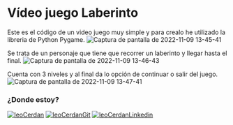 # Vídeo juego Laberinto
Este es el código de un video juego muy simple y para crealo he utilizado la libreria de Python Pygame.
![Captura de pantalla de 2022-11-09 13-45-41](https://user-images.githubusercontent.com/113713109/200834413-35888fab-a564-485d-b06a-4c0d76d9ab35.jpg)

Se trata de un personaje que tiene que recorrer un laberinto y llegar hasta el final.
![Captura de pantalla de 2022-11-09 13-46-43](https://user-images.githubusercontent.com/113713109/200834477-555b0874-7275-461a-8c6f-322f58556484.jpg)


Cuenta con 3 niveles y al final da lo opción de continuar o salir del juego.
![Captura de pantalla de 2022-11-09 13-47-41](https://user-images.githubusercontent.com/113713109/200834489-3f5a883d-a279-4e93-ae9a-b9b0a208651e.jpg)


### ¿Donde estoy?
[![leoCerdan](https://user-images.githubusercontent.com/113713109/200838071-64163dde-f2f1-441a-a104-6db987d471cc.jpg)](https://leo-cerdan.com.es)
[![leoCerdanGit](https://user-images.githubusercontent.com/113713109/200837764-2e9e76d6-91d8-4b97-9a83-c72145af3d34.jpg)](https://github.com/leo-cerdan)
[![leoCerdanLinkedin](https://user-images.githubusercontent.com/113713109/200837919-a8461448-f7cd-49f3-a1fa-b827524785de.jpg)](https://www.linkedin.com/in/leocerdan/)

